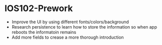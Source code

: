 # IOS102-Prework

- Improve the UI by using different fonts/colors/background
- Research persistence to learn how to store the information so when app reboots the informatoin remains
- Add more fields to crease a more thorough introduction


